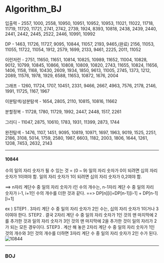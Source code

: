 # Algorithm_BJ
입출력 - 2557, 1000, 2558, 10950, 10951, 10952, 10953, 11021, 11022, 11718, 11719, 11720, 11721, 2741​​, 2742, 2739, 1924, 8393, 10818, 2438, 2439, 2440, 2441, 2442, 2445, 2522, 2446, 10991, 10992

DP - 1463, 11726, 11727, 9095, 10844, 11057, 2193, 9465,(완료) 2156, 11053, 11055, 11722, 11054, 1912, 2579, 1699, 2133, 9461, 2225, 2011, 11052

이런저런 - 2751, 11650, 11651, 10814, 10825, 10989, 11652, 11004, 10828, 9012, 10799, 10845, 10866, 10808, 10809, 10820, 2743, 11655, 10824, 11656, 1406, 1158, 1168, 10430, 2609, 1934, 1850, 9613, 11005, 2745, 1373, 1212, 2089, 11576, 1978, 1929, 6588, 11653, 10872, 1676, 2004

그래프 - 1260, 11724, 1707, 10451, 2331, 9466, 2667, 4963, 7576, 2178, 2146, 1991, 11725, 1167, 1967

이분탐색/삼분탐색 - 1654, 2805, 2110, 10815, 10816, 11662

분할정복 - 11728, 1780, 11729, 1992, 2447, 2448, 1517, 2261

그리디 - 11047, 2875, 10610, 1783, 1931, 11399, 2873, 1744

완전탐색 - 1476, 1107, 1451, 9095, 10819, 10971, 1697, 1963, 9019, 1525, 2251, 2186, 3108, 5014, 1759, 2580, 1987, 6603, 1182, 2003, 1806, 1644, 1261, 1208, 7453, 2632, 2143

-----------------------------------------------------------

#### 10844
수의 일의 자리 숫자가 될 수 있는 것 = (0 ~ 9)
일의 자리 숫자가 0이 되려면 십의 자리 숫자가 1이여야 함.
일의 자리 숫자가 1이 되려면 십의 자리 숫자가 0,2여야 함.

==> n자리 계단수 중 일의 자리 숫자가 i인 수의 개수는, n-1자리 계단 수 중 일의 자리 숫자가 i-1, i+1인 수의 개수를 더한 것과 같다.
==> DP[n][i]=DP[n-1][i-1] + DP[n-1][i+1]

ex ) 
STEP1 . 3자리 계단 수 중 일의 자리 숫자가 2인 수는, 십의 자리 숫자가 1이거나 3이여야 한다.
STEP2 . 결국 2자리 계단 수 중 일의 자리 숫자가 1인 것의 맨 마지막에 2를 추가한 것과 일의 자리 숫자가 3인 것의 맨 마지막에 2을 추가한 것이 일의 자리가 2가 되는 모든 경우이다.
STEP3 . 계산 해 놓은 2자리 계단 수 중 일의 자리 숫자가 1인 것의 개수와 3인 것의 개수를 더하면 3자리 계단 수 중 일의 자리 숫자가 2인 수가 된다.
![10844](https://user-images.githubusercontent.com/37526372/106466278-7a29a900-64de-11eb-91f8-547b4fadb998.png)

-----------------------------------------------------------------

### BOJ
